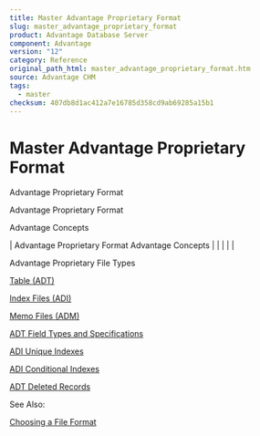 ```yaml
---
title: Master Advantage Proprietary Format
slug: master_advantage_proprietary_format
product: Advantage Database Server
component: Advantage
version: "12"
category: Reference
original_path_html: master_advantage_proprietary_format.htm
source: Advantage CHM
tags:
  - master
checksum: 407db8d1ac412a7e16785d358cd9ab69285a15b1
---
```


# Master Advantage Proprietary Format

Advantage Proprietary Format

Advantage Proprietary Format

Advantage Concepts

| Advantage Proprietary Format  Advantage Concepts |  |  |  |  |

Advantage Proprietary File Types

[Table (ADT)](master_table_adt.md)

[Index Files (ADI)](master_index_files_adi.md)

[Memo Files (ADM)](master_memo_files_adm.md)

[ADT Field Types and Specifications](master_adt_field_types_and_specifications.md)

[ADI Unique Indexes](master_adi_unique_indexes.md)

[ADI Conditional Indexes](master_adi_conditional_indexes.md)

[ADT Deleted Records](master_adt_deleted_records.md)

See Also:

[Choosing a File Format](master_choosing_a_file_format.md)
